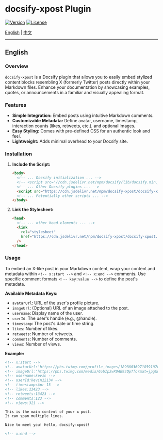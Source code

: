 # docsify-xpost Plugin

[![Version](https://img.shields.io/npm/v/docsify-xpost?style=flat-square)](https://www.npmjs.com/package/docsify-xpost)
[![License](https://img.shields.io/npm/l/docsify-xpost?style=flat-square)](https://github.com/kevinhuang001/docsify-xpost/blob/main/LICENSE)

[English](./README.md) | [中文](./README.zh-CN.md)

---

## English

### Overview

`docsify-xpost` is a Docsify plugin that allows you to easily embed stylized content blocks resembling X (formerly Twitter) posts directly within your Markdown files. Enhance your documentation by showcasing examples, quotes, or announcements in a familiar and visually appealing format.

### Features

- **Simple Integration:** Embed posts using intuitive Markdown comments.
- **Customizable Metadata:** Define avatar, username, timestamp, interaction counts (likes, retweets, etc.), and optional images.
- **Easy Styling:** Comes with pre-defined CSS for an authentic look and feel.
- **Lightweight:** Adds minimal overhead to your Docsify site.

### Installation

1.  **Include the Script:** 

    ```html
    <body>
      <!-- ... Docsify initialization ... -->
      <!-- <script src="//cdn.jsdelivr.net/npm/docsify/lib/docsify.min.js"></script> -->
      <!-- ... Other Docsify plugins ... -->
      <script src="https://cdn.jsdelivr.net/npm/docsify-xpost/docsify-xpost.js"></script>
      <!-- ... Potentially other scripts ... -->
    </body>
    ```

2.  **Link the Stylesheet:** 
    ```html
    <head>
      <!-- ... other head elements ... -->
      <link
        rel="stylesheet"
        href="https://cdn.jsdelivr.net/npm/docsify-xpost/docsify-xpost.css"
      />
    </head>
    ```

### Usage

To embed an X-like post in your Markdown content, wrap your content and metadata within `<!-- x:start -->` and `<!-- x:end -->` comments. Use specific comment formats `<!-- key:value -->` to define the post's metadata.

**Available Metadata Keys:**

- `avatarUrl`: URL of the user's profile picture.
- `imageUrl`: (Optional) URL of an image attached to the post.
- `username`: Display name of the user.
- `userId`: The user's handle (e.g., @handle).
- `timestamp`: The post's date or time string.
- `likes`: Number of likes.
- `retweets`: Number of retweets.
- `comments`: Number of comments.
- `views`: Number of views.

**Example:**

```markdown
<!-- x:start -->
<!-- avatarUrl:'https://pbs.twimg.com/profile_images/1893803697185910784/Na5lOWi5_400x400.jpg' -->
<!-- imageUrl:'https://pbs.twimg.com/media/GobIp2wX0AE9zOp?format=jpg&name=small' -->
<!-- username:kevin -->
<!-- userId:kevin12134 -->
<!-- timestamp:Apr 13 -->
<!-- likes:13423 -->
<!-- retweets:13423 -->
<!-- comments:123 -->
<!-- views:321 -->

This is the main content of your x post.
It can span multiple lines.

Nice to meet you! Hello, docsify-xpost!

<!-- x:end -->
```
